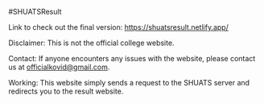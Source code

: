 #SHUATSResult

Link to check out the final version: https://shuatsresult.netlify.app/

Disclaimer: This is not the official college website.

Contact: If anyone encounters any issues with the website, please contact us at officialkovid@gmail.com.

Working: This website simply sends a request to the SHUATS server and redirects you to the result website.